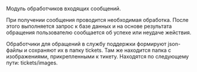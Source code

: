 Модуль обработчиков входящих сообщений. 

При получении сообщения проводится необходимая обработка. После этого выполняется запрос к базе данных и на основе результата обращения пользователю сообщается об успехе или неудаче жействия.

Обработчики для обращений в службу поддержки формируют json-файлы и сохраняют их в папку tickets. Там же находится папка с изображениями, прикрепленными к тикету. Находятся по следующему пути: tickets/images.